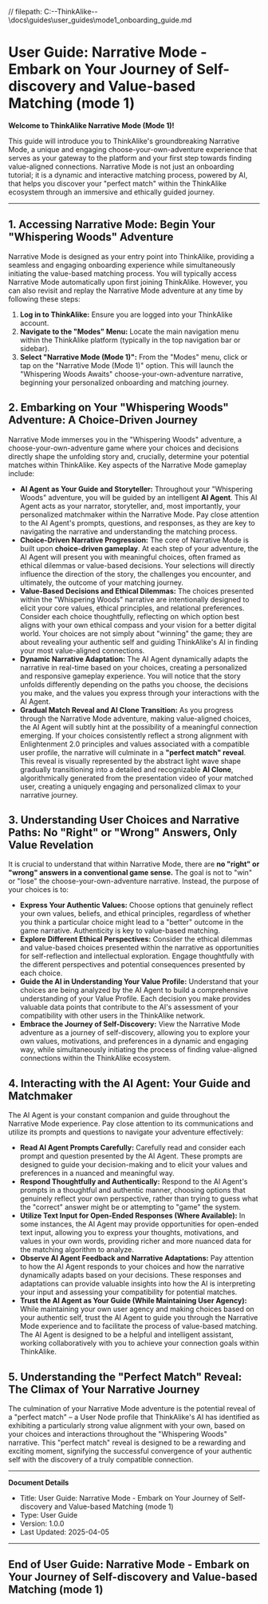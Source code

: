 // filepath: C:\--ThinkAlike--\docs\guides\user_guides\mode1_onboarding_guide.md
# User Guide: Narrative Mode - Embark on Your Journey of Self-discovery and Value-based Matching (mode 1)

**Welcome to ThinkAlike Narrative Mode (Mode 1)!**

This guide will introduce you to ThinkAlike's groundbreaking Narrative Mode, a unique and engaging choose-your-own-adventure experience that serves as your gateway to the platform and your first step towards finding value-aligned connections.  Narrative Mode is not just an onboarding tutorial; it is a dynamic and interactive matching process, powered by AI, that helps you discover your "perfect match" within the ThinkAlike ecosystem through an immersive and ethically guided journey.

---

## 1. Accessing Narrative Mode: Begin Your "Whispering Woods" Adventure

Narrative Mode is designed as your entry point into ThinkAlike, providing a seamless and engaging onboarding experience while simultaneously initiating the value-based matching process.  You will typically access Narrative Mode automatically upon first joining ThinkAlike.  However, you can also revisit and replay the Narrative Mode adventure at any time by following these steps:

1. **Log in to ThinkAlike:** Ensure you are logged into your ThinkAlike account.
2. **Navigate to the "Modes" Menu:** Locate the main navigation menu within the ThinkAlike platform (typically in the top navigation bar or sidebar).
3. **Select "Narrative Mode (Mode 1)":** From the "Modes" menu, click or tap on the "Narrative Mode (Mode 1)" option. This will launch the "Whispering Woods Awaits" choose-your-own-adventure narrative, beginning your personalized onboarding and matching journey.

## 2. Embarking on Your "Whispering Woods" Adventure: A Choice-Driven Journey

Narrative Mode immerses you in the "Whispering Woods" adventure, a choose-your-own-adventure game where your choices and decisions directly shape the unfolding story and, crucially, determine your potential matches within ThinkAlike.  Key aspects of the Narrative Mode gameplay include:

* **AI Agent as Your Guide and Storyteller:**  Throughout your "Whispering Woods" adventure, you will be guided by an intelligent **AI Agent**. This AI Agent acts as your narrator, storyteller, and, most importantly, your personalized matchmaker within the Narrative Mode.  Pay close attention to the AI Agent's prompts, questions, and responses, as they are key to navigating the narrative and understanding the matching process.
* **Choice-Driven Narrative Progression:** The core of Narrative Mode is built upon **choice-driven gameplay**.  At each step of your adventure, the AI Agent will present you with meaningful choices, often framed as ethical dilemmas or value-based decisions.  Your selections will directly influence the direction of the story, the challenges you encounter, and ultimately, the outcome of your matching journey.
* **Value-Based Decisions and Ethical Dilemmas:** The choices presented within the "Whispering Woods" narrative are intentionally designed to elicit your core values, ethical principles, and relational preferences.  Consider each choice thoughtfully, reflecting on which option best aligns with your own ethical compass and your vision for a better digital world.  Your choices are not simply about "winning" the game; they are about revealing your authentic self and guiding ThinkAlike's AI in finding your most value-aligned connections.
* **Dynamic Narrative Adaptation:** The AI Agent dynamically adapts the narrative in real-time based on your choices, creating a personalized and responsive gameplay experience.  You will notice that the story unfolds differently depending on the paths you choose, the decisions you make, and the values you express through your interactions with the AI Agent.
* **Gradual Match Reveal and AI Clone Transition:** As you progress through the Narrative Mode adventure, making value-aligned choices, the AI Agent will subtly hint at the possibility of a meaningful connection emerging.  If your choices consistently reflect a strong alignment with Enlightenment 2.0 principles and values associated with a compatible user profile, the narrative will culminate in a **"perfect match" reveal**.  This reveal is visually represented by the abstract light wave shape gradually transitioning into a detailed and recognizable **AI Clone**, algorithmically generated from the presentation video of your matched user, creating a uniquely engaging and personalized climax to your narrative journey.

## 3. Understanding User Choices and Narrative Paths: No "Right" or "Wrong" Answers, Only Value Revelation

It is crucial to understand that within Narrative Mode, there are **no "right" or "wrong" answers in a conventional game sense.**  The goal is not to "win" or "lose" the choose-your-own-adventure narrative. Instead, the purpose of your choices is to:

* **Express Your Authentic Values:**  Choose options that genuinely reflect your own values, beliefs, and ethical principles, regardless of whether you think a particular choice might lead to a "better" outcome in the game narrative.  Authenticity is key to value-based matching.
* **Explore Different Ethical Perspectives:**  Consider the ethical dilemmas and value-based choices presented within the narrative as opportunities for self-reflection and intellectual exploration.  Engage thoughtfully with the different perspectives and potential consequences presented by each choice.
* **Guide the AI in Understanding Your Value Profile:** Understand that your choices are being analyzed by the AI Agent to build a comprehensive understanding of your Value Profile.  Each decision you make provides valuable data points that contribute to the AI's assessment of your compatibility with other users in the ThinkAlike network.
* **Embrace the Journey of Self-Discovery:**  View the Narrative Mode adventure as a journey of self-discovery, allowing you to explore your own values, motivations, and preferences in a dynamic and engaging way, while simultaneously initiating the process of finding value-aligned connections within the ThinkAlike ecosystem.

## 4. Interacting with the AI Agent: Your Guide and Matchmaker

The AI Agent is your constant companion and guide throughout the Narrative Mode experience.  Pay close attention to its communications and utilize its prompts and questions to navigate your adventure effectively:

* **Read AI Agent Prompts Carefully:**  Carefully read and consider each prompt and question presented by the AI Agent. These prompts are designed to guide your decision-making and to elicit your values and preferences in a nuanced and meaningful way.
* **Respond Thoughtfully and Authentically:** Respond to the AI Agent's prompts in a thoughtful and authentic manner, choosing options that genuinely reflect your own perspective, rather than trying to guess what the "correct" answer might be or attempting to "game" the system.
* **Utilize Text Input for Open-Ended Responses (Where Available):**  In some instances, the AI Agent may provide opportunities for open-ended text input, allowing you to express your thoughts, motivations, and values in your own words, providing richer and more nuanced data for the matching algorithm to analyze.
* **Observe AI Agent Feedback and Narrative Adaptations:**  Pay attention to how the AI Agent responds to your choices and how the narrative dynamically adapts based on your decisions. These responses and adaptations can provide valuable insights into how the AI is interpreting your input and assessing your compatibility for potential matches.
* **Trust the AI Agent as Your Guide (While Maintaining User Agency):**  While maintaining your own user agency and making choices based on your authentic self, trust the AI Agent to guide you through the Narrative Mode experience and to facilitate the process of value-based matching.  The AI Agent is designed to be a helpful and intelligent assistant, working collaboratively with you to achieve your connection goals within ThinkAlike.

## 5. Understanding the "Perfect Match" Reveal: The Climax of Your Narrative Journey

The culmination of your Narrative Mode adventure is the potential reveal of a "perfect match" – a User Node profile that ThinkAlike's AI has identified as exhibiting a particularly strong value alignment with your own, based on your choices and interactions throughout the "Whispering Woods" narrative. This "perfect match" reveal is designed to be a rewarding and exciting moment, signifying the successful convergence of your authentic self with the discovery of a truly compatible connection.

---
**Document Details**
- Title: User Guide: Narrative Mode - Embark on Your Journey of Self-discovery and Value-based Matching (mode 1)
- Type: User Guide
- Version: 1.0.0
- Last Updated: 2025-04-05
---
End of User Guide: Narrative Mode - Embark on Your Journey of Self-discovery and Value-based Matching (mode 1)
---


